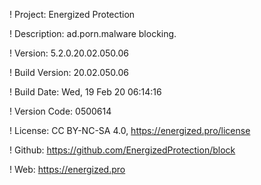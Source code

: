 ! Project: Energized Protection

! Description: ad.porn.malware blocking.

! Version: 5.2.0.20.02.050.06

! Build Version: 20.02.050.06

! Build Date: Wed, 19 Feb 20 06:14:16

! Version Code: 0500614

! License: CC BY-NC-SA 4.0, https://energized.pro/license

! Github: https://github.com/EnergizedProtection/block

! Web: https://energized.pro
